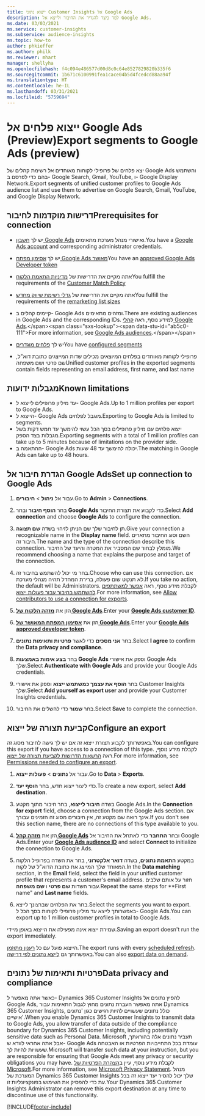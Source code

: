 ```yaml
---
title: ייצוא נתוני Customer Insights אל Google Ads
description: למד כיצד להגדיר את החיבור ולייצא אל Google Ads.
ms.date: 03/03/2021
ms.service: customer-insights
ms.subservice: audience-insights
ms.topic: how-to
author: phkieffer
ms.author: philk
ms.reviewer: mhart
manager: shellyha
ms.openlocfilehash: f4c094e486577d00d8c0c64e8527829820b335f6
ms.sourcegitcommit: 1b671c6100991fea1cace04b5d4fcedcd88aa94f
ms.translationtype: HT
ms.contentlocale: he-IL
ms.lasthandoff: 03/31/2021
ms.locfileid: "5759694"
---
```

# <a name="export-segments-to-google-ads-preview"></a><span data-ttu-id="ab5c0-103">ייצוא פלחים אל Google Ads‏ (Preview)</span><span class="sxs-lookup"><span data-stu-id="ab5c0-103">Export segments to Google Ads (preview)</span></span>

<span data-ttu-id="ab5c0-104">יצא פלחים של פרופילי לקוחות מאוחדים אל רשימת קהלים של Google Ads והשתמש בהם כדי לפרסם ב- Google Search‏, Gmail, YouTube, ו- Google Display Network.</span><span class="sxs-lookup"><span data-stu-id="ab5c0-104">Export segments of unified customer profiles to Google Ads audience list and use them to advertise on Google Search, Gmail, YouTube, and Google Display Network.</span></span> 

## <a name="prerequisites-for-connection"></a><span data-ttu-id="ab5c0-105">דרישות מוקדמות לחיבור</span><span class="sxs-lookup"><span data-stu-id="ab5c0-105">Prerequisites for connection</span></span>

-   <span data-ttu-id="ab5c0-106">יש לך [חשבון Google Ads](https://ads.google.com/) ואישורי מנהל מערכת מתאימים.</span><span class="sxs-lookup"><span data-stu-id="ab5c0-106">You have a [Google Ads account](https://ads.google.com/) and corresponding administrator credentials.</span></span>
-   <span data-ttu-id="ab5c0-107">יש לך [אסימון מפתח Google Ads מאושר](https://developers.google.com/google-ads/api/docs/first-call/dev-token)</span><span class="sxs-lookup"><span data-stu-id="ab5c0-107">You have an [approved Google Ads Developer token](https://developers.google.com/google-ads/api/docs/first-call/dev-token)</span></span> 
-   <span data-ttu-id="ab5c0-108">אתה מקיים את הדרישות של [מדיניות התאמת הלקוח](https://support.google.com/adspolicy/answer/6299717)</span><span class="sxs-lookup"><span data-stu-id="ab5c0-108">You fulfill the requirements of the [Customer Match Policy](https://support.google.com/adspolicy/answer/6299717)</span></span>
-   <span data-ttu-id="ab5c0-109">אתה מקיים את הדרישות של [גדלי רשימת שיווק מחדש](https://support.google.com/google-ads/answer/7558048)</span><span class="sxs-lookup"><span data-stu-id="ab5c0-109">You fulfill the requirements of the [remarketing list sizes](https://support.google.com/google-ads/answer/7558048)</span></span> 

-   <span data-ttu-id="ab5c0-110">קיימים קהלים ב- Google Ads ומזהים מתאימים.</span><span class="sxs-lookup"><span data-stu-id="ab5c0-110">There are existing audiences in Google Ads and the corresponding IDs.</span></span> <span data-ttu-id="ab5c0-111">למידע נוסף, ראה [קהלי Google Ads](https://support.google.com/google-ads/answer/7558048?hl=en#:~:text=Audience%20lists%20is%20a%20section,Display%20Network%20through%20remarketing%20campaigns.).</span><span class="sxs-lookup"><span data-stu-id="ab5c0-111">For more information, see [Google Ads audiences](https://support.google.com/google-ads/answer/7558048?hl=en#:~:text=Audience%20lists%20is%20a%20section,Display%20Network%20through%20remarketing%20campaigns.).</span></span>
-   <span data-ttu-id="ab5c0-112">יש לך [פלחים מוגדרים](segments.md)</span><span class="sxs-lookup"><span data-stu-id="ab5c0-112">You have [configured segments](segments.md)</span></span>
-   <span data-ttu-id="ab5c0-113">פרופילי לקוחות מאוחדים בפלחים המיוצאים מכילים שדות המייצגים כתובת דוא"ל, שם פרטי ושם משפחה</span><span class="sxs-lookup"><span data-stu-id="ab5c0-113">Unified customer profiles in the exported segments contain fields representing an email address, first name, and last name</span></span>

## <a name="known-limitations"></a><span data-ttu-id="ab5c0-114">מגבלות ידועות</span><span class="sxs-lookup"><span data-stu-id="ab5c0-114">Known limitations</span></span>

- <span data-ttu-id="ab5c0-115">עד מיליון פרופילים לייצוא ל- Google Ads.</span><span class="sxs-lookup"><span data-stu-id="ab5c0-115">Up to 1 million profiles per export to Google Ads.</span></span>
- <span data-ttu-id="ab5c0-116">הייצוא ל- Google Ads מוגבל לפלחים.</span><span class="sxs-lookup"><span data-stu-id="ab5c0-116">Exporting to Google Ads is limited to segments.</span></span>
- <span data-ttu-id="ab5c0-117">ייצוא פלחים עם מיליון פרופילים בסך הכל עשוי להימשך עד חמש דקות בשל מגבלות בצד הספק.</span><span class="sxs-lookup"><span data-stu-id="ab5c0-117">Exporting segments with a total of 1 million profiles can take up to 5 minutes because of limitations on the provider side.</span></span> 
- <span data-ttu-id="ab5c0-118">ההתאמה ב- Google Ads יכולה להימשך עד 48 שעות.</span><span class="sxs-lookup"><span data-stu-id="ab5c0-118">The matching in Google Ads can take up to 48 hours.</span></span>

## <a name="set-up-connection-to-google-ads"></a><span data-ttu-id="ab5c0-119">הגדרת חיבור אל Google Ads</span><span class="sxs-lookup"><span data-stu-id="ab5c0-119">Set up connection to Google Ads</span></span>

1. <span data-ttu-id="ab5c0-120">עבור אל **ניהול** > **חיבורים**.</span><span class="sxs-lookup"><span data-stu-id="ab5c0-120">Go to **Admin** > **Connections**.</span></span>

1. <span data-ttu-id="ab5c0-121">בחר **הוסף חיבור** ובחר **Google Ads** כדי לקבוע את תצורת החיבור.</span><span class="sxs-lookup"><span data-stu-id="ab5c0-121">Select **Add connection** and choose **Google Ads** to configure the connection.</span></span>

1. <span data-ttu-id="ab5c0-122">תן לחיבור שלך שם הניתן לזיהוי בשדה **שם תצוגה**.</span><span class="sxs-lookup"><span data-stu-id="ab5c0-122">Give your connection a recognizable name in the **Display name** field.</span></span> <span data-ttu-id="ab5c0-123">השם וסוג החיבור מתארים חיבור זה.</span><span class="sxs-lookup"><span data-stu-id="ab5c0-123">The name and the type of the connection describe this connection.</span></span> <span data-ttu-id="ab5c0-124">מומלץ לבחור שם המסביר את המטרה והיעד של החיבור.</span><span class="sxs-lookup"><span data-stu-id="ab5c0-124">We recommend choosing a name that explains the purpose and target of the connection.</span></span>

1. <span data-ttu-id="ab5c0-125">בחר מי יכול להשתמש בחיבור זה.</span><span class="sxs-lookup"><span data-stu-id="ab5c0-125">Choose who can use this connection.</span></span> <span data-ttu-id="ab5c0-126">אם לא תנקוט שום פעולה, ברירת המחדל תהיה מנהלי מערכת.</span><span class="sxs-lookup"><span data-stu-id="ab5c0-126">If you take no action, the default will be Administrators.</span></span> <span data-ttu-id="ab5c0-127">לקבלת מידע נוסף, ראה [אפשר למשתתפים להשתמש בחיבור עבור פעולות ייצוא](connections.md#allow-contributors-to-use-a-connection-for-exports).</span><span class="sxs-lookup"><span data-stu-id="ab5c0-127">For more information, see [Allow contributors to use a connection for exports](connections.md#allow-contributors-to-use-a-connection-for-exports).</span></span>

1. <span data-ttu-id="ab5c0-128">הזן את **[מזהה הלקוח של Google Ads](https://support.google.com/google-ads/answer/1704344)**.</span><span class="sxs-lookup"><span data-stu-id="ab5c0-128">Enter your **[Google Ads customer ID](https://support.google.com/google-ads/answer/1704344)**.</span></span>

1. <span data-ttu-id="ab5c0-129">הזן את **[אסימון המפתח המאושר של Google Ads](https://developers.google.com/google-ads/api/docs/first-call/dev-token)**.</span><span class="sxs-lookup"><span data-stu-id="ab5c0-129">Enter your **[Google Ads approved developer token](https://developers.google.com/google-ads/api/docs/first-call/dev-token)**.</span></span>

1. <span data-ttu-id="ab5c0-130">בחר **אני מסכים** כדי לאשר **פרטיות ותאימות נתונים**.</span><span class="sxs-lookup"><span data-stu-id="ab5c0-130">Select **I agree** to confirm the **Data privacy and compliance**.</span></span>

1. <span data-ttu-id="ab5c0-131">בחר **בצע אימות באמצעות Google Ads** וספק את אישורי Google Ads שלך.</span><span class="sxs-lookup"><span data-stu-id="ab5c0-131">Select **Authenticate with Google Ads** and provide your Google Ads credentials.</span></span>

1. <span data-ttu-id="ab5c0-132">בחר **הוסף את עצמך כמשתמש ייצוא** וספק את אישורי Customer Insights שלך.</span><span class="sxs-lookup"><span data-stu-id="ab5c0-132">Select **Add yourself as export user** and provide your Customer Insights credentials.</span></span>

1. <span data-ttu-id="ab5c0-133">בחר **שמור** כדי להשלים את החיבור.</span><span class="sxs-lookup"><span data-stu-id="ab5c0-133">Select **Save** to complete the connection.</span></span> 

## <a name="configure-an-export"></a><span data-ttu-id="ab5c0-134">קביעת תצורה של ייצוא</span><span class="sxs-lookup"><span data-stu-id="ab5c0-134">Configure an export</span></span>

<span data-ttu-id="ab5c0-135">באפשרותך לקבוע תצורת ייצוא זה אם יש לך גישה לחיבור מסוג זה.</span><span class="sxs-lookup"><span data-stu-id="ab5c0-135">You can configure this export if you have access to a connection of this type.</span></span> <span data-ttu-id="ab5c0-136">לקבלת מידע נוסף, ראה [הרשאות הדרושות לקביעת תצורה של ייצוא](export-destinations.md#set-up-a-new-export).</span><span class="sxs-lookup"><span data-stu-id="ab5c0-136">For more information, see [Permissions needed to configure an export](export-destinations.md#set-up-a-new-export).</span></span>

1. <span data-ttu-id="ab5c0-137">עבור אל **נתונים** > **פעולות ייצוא**.</span><span class="sxs-lookup"><span data-stu-id="ab5c0-137">Go to **Data** > **Exports**.</span></span>

1. <span data-ttu-id="ab5c0-138">כדי ליצור ייצוא חדש, בחר **הוסף יעד**.</span><span class="sxs-lookup"><span data-stu-id="ab5c0-138">To create a new export, select **Add destination**.</span></span>

1. <span data-ttu-id="ab5c0-139">בשדה **חיבור לייצוא**, בחר חיבור מתוך מקטע Google Ads.</span><span class="sxs-lookup"><span data-stu-id="ab5c0-139">In the **Connection for export** field, choose a connection from the Google Ads section.</span></span> <span data-ttu-id="ab5c0-140">אם אינך רואה שם מקטע זה, אין חיבורים מסוג זה הזמינים עבורך.</span><span class="sxs-lookup"><span data-stu-id="ab5c0-140">If you don't see this section name, there are no connections of this type available to you.</span></span>

1. <span data-ttu-id="ab5c0-141">הזן את **[מזהה קהל Google Ads](https://support.google.com/google-ads/answer/7558048?hl=en#:~:text=Audience%20lists%20is%20a%20section,Display%20Network%20through%20remarketing%20campaigns.)** ובחר **התחבר** כדי לאתחל את החיבור אל Google Ads.</span><span class="sxs-lookup"><span data-stu-id="ab5c0-141">Enter your **[Google Ads audience ID](https://support.google.com/google-ads/answer/7558048?hl=en#:~:text=Audience%20lists%20is%20a%20section,Display%20Network%20through%20remarketing%20campaigns.)** and select **Connect** to initialize the connection to Google Ads.</span></span>

1. <span data-ttu-id="ab5c0-142">במקטע **התאמת נתונים**, בשדה **דואר אלקטרוני**, בחר את השדה בפרופיל הלקוח המאוחד שלך המייצג את כתובת הדוא"ל של לקוח.</span><span class="sxs-lookup"><span data-stu-id="ab5c0-142">In the **Data matching** section, in the **Email** field, select the field in your unified customer profile that represents a customer's email address.</span></span> <span data-ttu-id="ab5c0-143">חזור על אותם שלבים עבור השדות **שם פרטי** ו **שם משפחה**.</span><span class="sxs-lookup"><span data-stu-id="ab5c0-143">Repeat the same steps for \*\*First name" and **Last name** fields.</span></span>

1. <span data-ttu-id="ab5c0-144">בחר את הפלחים שברצונך לייצא.</span><span class="sxs-lookup"><span data-stu-id="ab5c0-144">Select the segments you want to export.</span></span> <span data-ttu-id="ab5c0-145">באפשרותך לייצא עד מיליון פרופילי לקוחות בסך הכל ל- Google Ads.</span><span class="sxs-lookup"><span data-stu-id="ab5c0-145">You can export up to 1 million customer profiles in total to Google Ads.</span></span>

<span data-ttu-id="ab5c0-146">שמירת ייצוא אינה מפעילה את הייצוא באופן מיידי.</span><span class="sxs-lookup"><span data-stu-id="ab5c0-146">Saving an export doesn't run the export immediately.</span></span>

<span data-ttu-id="ab5c0-147">הייצוא פועל עם כל [רענון מתוזמן](system.md#schedule-tab).</span><span class="sxs-lookup"><span data-stu-id="ab5c0-147">The export runs with every [scheduled refresh](system.md#schedule-tab).</span></span> <span data-ttu-id="ab5c0-148">באפשרותך גם [לייצא נתונים לפי דרישה](export-destinations.md#run-exports-on-demand).</span><span class="sxs-lookup"><span data-stu-id="ab5c0-148">You can also [export data on demand](export-destinations.md#run-exports-on-demand).</span></span> 

## <a name="data-privacy-and-compliance"></a><span data-ttu-id="ab5c0-149">פרטיות ותאימות של נתונים</span><span class="sxs-lookup"><span data-stu-id="ab5c0-149">Data privacy and compliance</span></span>

<span data-ttu-id="ab5c0-150">כאשר אתה מאפשר ל- Dynamics 365 Customer Insights להפיץ נתונים אל Google Ads, אתה מאפשר העברת נתונים מחוץ לגבול התאימות עבור Dynamics 365 Customer Insights, כולל נתונים שעשויים להיות רגישים כגון 'נתונים אישיים'.</span><span class="sxs-lookup"><span data-stu-id="ab5c0-150">When you enable Dynamics 365 Customer Insights to transmit data to Google Ads, you allow transfer of data outside of the compliance boundary for Dynamics 365 Customer Insights, including potentially sensitive data such as Personal Data.</span></span> <span data-ttu-id="ab5c0-151">Microsoft תעביר נתונים אלה בהוראתך, אבל אתה אחראי לוודא ש- Google Ads עומדת בכל התחייבויות הפרטיות או האבטחה שעשויות להיות לך.</span><span class="sxs-lookup"><span data-stu-id="ab5c0-151">Microsoft will transfer such data at your instruction, but you are responsible for ensuring that Google Ads meet any privacy or security obligations you may have.</span></span> <span data-ttu-id="ab5c0-152">לקבלת מידע נוסף, עיין ב[הצהרת הפרטיות של Microsoft](https://go.microsoft.com/fwlink/?linkid=396732).</span><span class="sxs-lookup"><span data-stu-id="ab5c0-152">For more information, see [Microsoft Privacy Statement](https://go.microsoft.com/fwlink/?linkid=396732).</span></span>
<span data-ttu-id="ab5c0-153">מנהל המערכת של Dynamics 365 Customer Insights שלך יכול להסיר יעד ייצוא זה בכל עת כדי להפסיק את השימוש בפונקציונליות זו.</span><span class="sxs-lookup"><span data-stu-id="ab5c0-153">Your Dynamics 365 Customer Insights Administrator can remove this export destination at any time to discontinue use of this functionality.</span></span>


[!INCLUDE[footer-include](../includes/footer-banner.md)]
